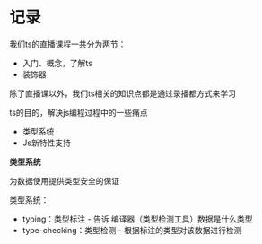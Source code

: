 # 记录



我们ts的直播课程一共分为两节：

- 入门、概念，了解ts
- 装饰器

除了直播课以外，我们ts相关的知识点都是通过录播都方式来学习





ts的目的，解决js编程过程中的一些痛点

- 类型系统
- Js新特性支持



**类型系统**

为数据使用提供类型安全的保证

类型系统：

- typing：类型标注 - 告诉 编译器（类型检测工具）数据是什么类型
- type-checking：类型检测 - 根据标注的类型对该数据进行检测


